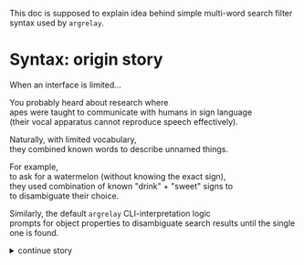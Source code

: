 
This doc is supposed to explain idea behind simple multi-word search filter syntax used by `argrelay`.

<a name="argrelay-story"></a>

# Syntax: origin story

When an interface is limited...

You probably heard about research where<br/>
apes were taught to communicate with humans in sign language<br/>
(their vocal apparatus cannot reproduce speech effectively).

Naturally, with limited vocabulary,<br/>
they combined known words to describe unnamed things.

For example,<br/>
to ask for a watermelon (without knowing the exact sign),<br/>
they used combination of known "drink" + "sweet" signs to<br/>
to disambiguate their choice.

Similarly, the default `argrelay` CLI-interpretation logic<br/>
prompts for object properties to disambiguate search results until the single one is found.

<details>
<summary>continue story</summary>

### Narrow down options

Without any context, just two words "drink" + "sweet" leave<br/>
a lot of ambiguity to guess a watermelon (many drinks are sweet).

A more clarified "sentence" could be:
> drink striped red sweet fruit

Each word narrows down matching objects set<br/>
to fewer more specific candidates (including watermelon).

### Avoid strict order

Notice that the word order is not important -<br/>
this reordered line provides (almost) equivalent hints for guessing:
> striped sweet fruit red drink

It is not a valid English grammar, but it somewhat works.

### Use "enum language"

Think of speaking "enum language":
*   Each word is an enum value of some enum type:
    *   Color: red, green, ...
    *   Taste: sweet, salty, ...
    *   Temperature: hot, cold, ...
    *   Action: drink, play, ...
*   Word order is irrelevant because _enum value spaces do not overlap_ (almost).
*   To clarify the object, list more enum values relevant to the object.

Now, imagine the enum types and values are not supposed to be memorized,<br/>
they are proposed to select from (based on the current context of all known objects).

### Match values to enums

*   For humans, it is natural to guess the object by list of characteristics.
*   For machines, it has to be a matching algo which "guess" precisely simulating natural process.

At its core, this algo looks through value sets of each enum and<br/>
matches given values setting and eliminating characteristics one by one.

### Address any object

Suppose enums are binary = having only two values<br/>
(cardinality = 2: black/white, hot/cold, true/false, ...).

In this case, 5 words could slice the object space to<br/>
single out (identify exactly) up to 2^5 = 32 objects.

To "address" larger object spaces,<br/>
larger enum cardinalities or more word places are required.

*   Each enum type ~ a dimension.
*   Each specific enum value ~ a coordinate.
*   Each object fills a slot in such multi-dimensional discrete space.

### Apply to CLI

CLI-s are used to write commands - imperative sentences:<br/>
specific actions on specific objects.

The "enum language" above covers searching both<br/>
an action and any object it requires.

### Suggest contextually

Not every combination of enum values may point to an existing object.

For data with sparse object spaces,<br/>
the CLI-suggestion is affected by possible coordinates applicable only to<br/>
remaining (narrowed down) object sets.

### Differentiate on purpose

All above may be an obvious approach to come up with,<br/>
but it is not ordinary for CLI-s of most common commands<br/>
(due to lack of data and non-trivial logic to implement the "enum language"):

| Common commands (think `ls`, `git`, `ssh`, ...):                            | `argrelay`-wrapped actions:                           |
|:----------------------------------------------------------------------------|:------------------------------------------------------|
| have succinct syntax and prefer<br/> single-char switches (defined by code) | prefer explicit "enum language"<br/> defined by data  |
| rely on humans to memorize syntax<br/> (options, ordering, etc.)            | assume humans have<br/> a loose idea about the syntax |
| auto-complete only for objects<br/> known to the OS (hosts, files, etc.)    | auto-complete from<br/> a domain-specific data        |

<!--
    TODO: Write a tech doc about "How does the search work?" and link it here.
-->

</details>
